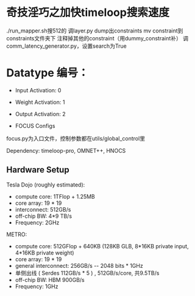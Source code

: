 
# 奇技淫巧之加快timeloop搜索速度
./run_mapper.sh搜512的
调layer.py dump出constraints
mv constraint到constraints文件夹下
注释掉其他的constraint（用dummy_constraint补）
调comm_latency_generator.py，设置search为True


# Datatype 编号：
* Input Activation: 0
* Weight Activation: 1
* Output Activation: 2


* FOCUS Configs

focus.py为入口文件，控制参数都在utils/global_control里

Dependency: timeloop-pro, OMNET++, HNOCS

## Hardware Setup

Tesla Dojo (roughly estimated): 
* compute core: 1TFlop + 1.25MB
* core array: 19 * 19
* interconnect: 512GB/s
* off-chip BW: 4*9 TB/s
* Frequency: 2GHz

METRO: 
* compute core: 512GFlop + 640KB (128KB GLB, 8\*16KB private input, 4\*16KB private weight)
* core array: 19 * 19
* general interconnect: 256GB/s -- 2048 bits * 1GHz
* 单侧出线 ( Serdes 112GB/s * 5 ) , 512GB/s/core, 共9.5TB/s
* off-chip BW: HBM 900GB/s
* Frequency: 1GHz